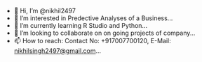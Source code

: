 - 👋 Hi, I’m @nikhil2497
- 👀 I’m interested in Predective Analyses of a Business...
- 🌱 I’m currently learning R Studio and Python...
- 💞️ I’m looking to collaborate on on going projects of company...
- 📫 How to reach: Contact No: +917007700120, E-Mail: nikhilsingh2497@gmail.com...

<!---
nikhil2497/nikhil2497 is a ✨ special ✨ repository because its `README.md` (this file) appears on your GitHub profile.
You can click the Preview link to take a look at your changes.
--->
